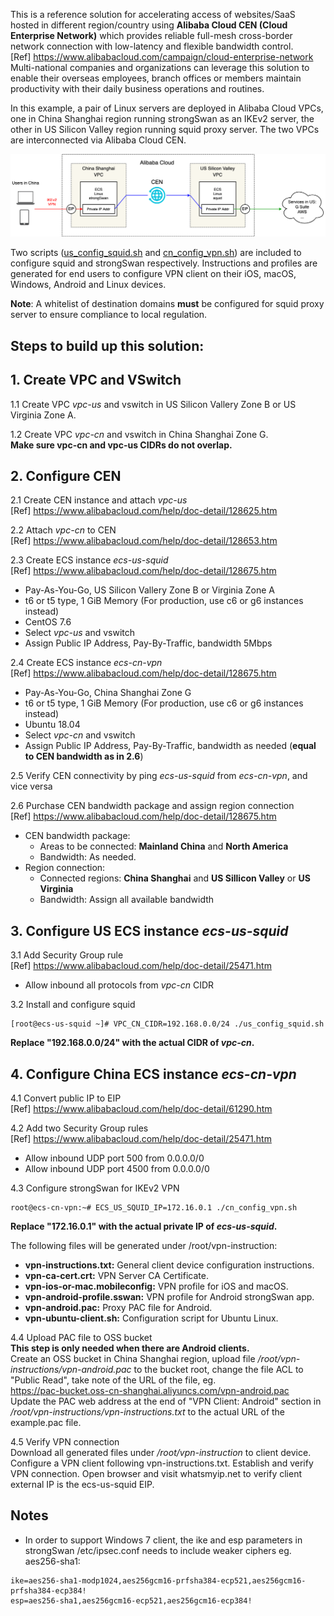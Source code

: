 This is a reference solution for accelerating access of websites/SaaS hosted in different region/country using **Alibaba Cloud CEN (Cloud Enterprise Network)** which provides reliable full-mesh cross-border network connection with low-latency and flexible bandwidth control.  
[Ref] https://www.alibabacloud.com/campaign/cloud-enterprise-network  
Multi-national companies and organizations can leverage this solution to enable their overseas employees, branch offices or members maintain productivity with their daily business operations and routines.

In this example, a pair of Linux servers are deployed in Alibaba Cloud VPCs, one in China Shanghai region running strongSwan as an IKEv2 server, the other in US Silicon Valley region running squid proxy server. The two VPCs are interconnected via Alibaba Cloud CEN.  

<img alt="Architecture diagram" src="https://github.com/drzwang/cen-cross-border-acceleration/raw/master/ikev2_cen_squid.png">

Two scripts ([us_config_squid.sh](https://github.com/drzwang/cen-cross-border-acceleration/blob/master/us_config_squid.sh) and [cn_config_vpn.sh](https://github.com/drzwang/cen-cross-border-acceleration/blob/master/cn_config_vpn.sh)) are included to configure squid and strongSwan respectively. Instructions and profiles are generated for end users to configure VPN client on their iOS, macOS, Windows, Android and Linux devices.

**Note**: A whitelist of destination domains **must** be configured for squid proxy server to ensure compliance to local regulation.

## Steps to build up this solution:

## 1. Create VPC and VSwitch  

1.1 Create VPC *vpc-us* and vswitch in US Silicon Vallery Zone B or US Virginia Zone A.  

1.2 Create VPC *vpc-cn* and vswitch in China Shanghai Zone G.  
**Make sure vpc-cn and vpc-us CIDRs do not overlap.**  

## 2. Configure CEN  

2.1 Create CEN instance and attach *vpc-us*  
[Ref] https://www.alibabacloud.com/help/doc-detail/128625.htm  

2.2 Attach *vpc-cn* to CEN  
[Ref] https://www.alibabacloud.com/help/doc-detail/128653.htm  

2.3 Create ECS instance *ecs-us-squid*  
[Ref] https://www.alibabacloud.com/help/doc-detail/128675.htm  
- Pay-As-You-Go, US Silicon Vallery Zone B or Virginia Zone A
- t6 or t5 type, 1 GiB Memory (For production, use c6 or g6 instances instead)
- CentOS 7.6
- Select *vpc-us* and vswitch
- Assign Public IP Address, Pay-By-Traffic, bandwidth 5Mbps  

2.4 Create ECS instance *ecs-cn-vpn*  
[Ref] https://www.alibabacloud.com/help/doc-detail/128675.htm  
- Pay-As-You-Go, China Shanghai Zone G
- t6 or t5 type, 1 GiB Memory (For production, use c6 or g6 instances instead)
- Ubuntu 18.04
- Select *vpc-cn* and vswitch
- Assign Public IP Address, Pay-By-Traffic, bandwidth as needed (**equal to CEN bandwidth as in 2.6**)  

2.5 Verify CEN connectivity by ping *ecs-us-squid* from *ecs-cn-vpn*, and vice versa  

2.6 Purchase CEN bandwidth package and assign region connection  
[Ref] https://www.alibabacloud.com/help/doc-detail/128675.htm  
- CEN bandwidth package:  
  - Areas to be connected: **Mainland China** and **North America**
  - Bandwidth: As needed.
- Region connection:
  - Connected regions: **China Shanghai** and **US Sillicon Valley** or **US Virginia**
  - Bandwidth: Assign all available bandwidth  

## 3. Configure US ECS instance *ecs-us-squid*

3.1 Add Security Group rule  
[Ref] https://www.alibabacloud.com/help/doc-detail/25471.htm  
- Allow inbound all protocols from *vpc-cn* CIDR  

3.2 Install and configure squid  
```
[root@ecs-us-squid ~]# VPC_CN_CIDR=192.168.0.0/24 ./us_config_squid.sh
```
**Replace "192.168.0.0/24" with the actual CIDR of *vpc-cn*.**  

## 4. Configure China ECS instance *ecs-cn-vpn*

4.1 Convert public IP to EIP  
[Ref] https://www.alibabacloud.com/help/doc-detail/61290.htm

4.2 Add two Security Group rules  
[Ref] https://www.alibabacloud.com/help/doc-detail/25471.htm
- Allow inbound UDP port 500 from 0.0.0.0/0
- Allow inbound UDP port 4500 from 0.0.0.0/0

4.3 Configure strongSwan for IKEv2 VPN  
```
root@ecs-cn-vpn:~# ECS_US_SQUID_IP=172.16.0.1 ./cn_config_vpn.sh
```
**Replace "172.16.0.1" with the actual private IP of *ecs-us-squid*.**  

The following files will be generated under /root/vpn-instruction:
- **vpn-instructions.txt:** General client device configuration instructions.
- **vpn-ca-cert.crt:** VPN Server CA Certificate. 
- **vpn-ios-or-mac.mobileconfig:** VPN profile for iOS and macOS.
- **vpn-android-profile.sswan:** VPN profile for Android strongSwan app.
- **vpn-android.pac:** Proxy PAC file for Android.
- **vpn-ubuntu-client.sh:** Configuration script for Ubuntu Linux.

4.4 Upload PAC file to OSS bucket  
**This step is only needed when there are Android clients.**  
Create an OSS bucket in China Shanghai region, upload file */root/vpn-instructions/vpn-android.pac* to the bucket root, change the file ACL to "Public Read", take note of the URL of the file, eg.  
https://pac-bucket.oss-cn-shanghai.aliyuncs.com/vpn-android.pac  
Update the PAC web address at the end of "VPN Client: Android" section in */root/vpn-instructions/vpn-instructions.txt* to the actual URL of the example.pac file.

4.5 Verify VPN connection  
Download all generated files under */root/vpn-instruction* to client device. Configure a VPN client following vpn-instructions.txt.   Establish and verify VPN connection. Open browser and visit whatsmyip.net to verify client external IP is the ecs-us-squid EIP.

## Notes
- In order to support Windows 7 client, the ike and esp parameters in strongSwan /etc/ipsec.conf needs to include weaker ciphers eg. aes256-sha1:
```
ike=aes256-sha1-modp1024,aes256gcm16-prfsha384-ecp521,aes256gcm16-prfsha384-ecp384!
esp=aes256-sha1,aes256gcm16-ecp521,aes256gcm16-ecp384!
```
